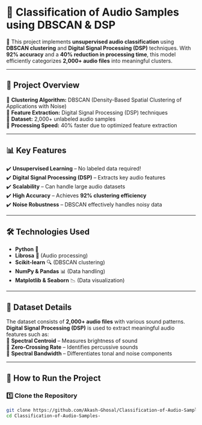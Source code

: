 # 🎵 Classification of Audio Samples using DBSCAN & DSP  

🚀 This project implements **unsupervised audio classification** using **DBSCAN clustering** and **Digital Signal Processing (DSP)** techniques. With **92% accuracy** and a **40% reduction in processing time**, this model efficiently categorizes **2,000+ audio files** into meaningful clusters.  

---

## 📌 Project Overview  
🔹 **Clustering Algorithm:** DBSCAN (Density-Based Spatial Clustering of Applications with Noise)  
🔹 **Feature Extraction:** Digital Signal Processing (DSP) techniques  
🔹 **Dataset:** 2,000+ unlabeled audio samples  
🔹 **Processing Speed:** 40% faster due to optimized feature extraction  

---

## 📊 Key Features  
✔️ **Unsupervised Learning** – No labeled data required!  
✔️ **Digital Signal Processing (DSP)** – Extracts key audio features  
✔️ **Scalability** – Can handle large audio datasets  
✔️ **High Accuracy** – Achieves **92% clustering efficiency**  
✔️ **Noise Robustness** – DBSCAN effectively handles noisy data  

---

## 🛠️ Technologies Used  
- **Python** 🐍  
- **Librosa** 🎼 (Audio processing)  
- **Scikit-learn** 🔍 (DBSCAN clustering)  
- **NumPy & Pandas** 📊 (Data handling)  
- **Matplotlib & Seaborn** 📉 (Data visualization)  

---

## 📁 Dataset Details  
The dataset consists of **2,000+ audio files** with various sound patterns. **Digital Signal Processing (DSP)** is used to extract meaningful audio features such as:  
🔹 **Spectral Centroid** – Measures brightness of sound  
🔹 **Zero-Crossing Rate** – Identifies percussive sounds  
🔹 **Spectral Bandwidth** – Differentiates tonal and noise components  

---

## 🚀 How to Run the Project  
### **1️⃣ Clone the Repository**  
```sh
git clone https://github.com/Akash-Ghosal/Classification-of-Audio-Samples-.git
cd Classification-of-Audio-Samples-
